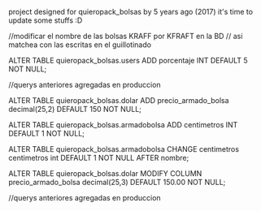 project designed for quieropack_bolsas by 5 years ago (2017)
it's time to update some stuffs :D


//modificar el nombre de las bolsas KRAFF por KFRAFT en la BD
// asi matchea con las escritas en el guillotinado


ALTER TABLE quieropack_bolsas.users ADD porcentaje INT DEFAULT 5 NOT NULL;


//querys anteriores agregadas en produccion

ALTER TABLE quieropack_bolsas.dolar ADD precio_armado_bolsa decimal(25,2) DEFAULT 150 NOT NULL;


ALTER TABLE quieropack_bolsas.armadobolsa ADD centimetros INT DEFAULT 1 NOT NULL;

ALTER TABLE quieropack_bolsas.armadobolsa CHANGE centimetros centimetros int DEFAULT 1 NOT NULL AFTER nombre;

ALTER TABLE quieropack_bolsas.dolar MODIFY COLUMN precio_armado_bolsa decimal(25,3) DEFAULT 150.00 NOT NULL;

//querys anteriores agregadas en produccion